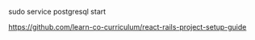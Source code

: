 sudo service postgresql start

https://github.com/learn-co-curriculum/react-rails-project-setup-guide

